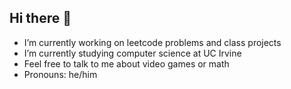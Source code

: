 ## Hi there 👋
- I’m currently working on leetcode problems and class projects
- I’m currently studying computer science at UC Irvine
- Feel free to talk to me about video games or math
- Pronouns: he/him

<!--
**JinWooChoi06/JinWooChoi06** is a ✨ _special_ ✨ repository because its `README.md` (this file) appears on your GitHub profile.

Here are some ideas to get you started:
- 👯 I’m looking to collaborate on ...
- 🤔 I’m looking for help with ...
- 📫 How to reach me: ...
-->
